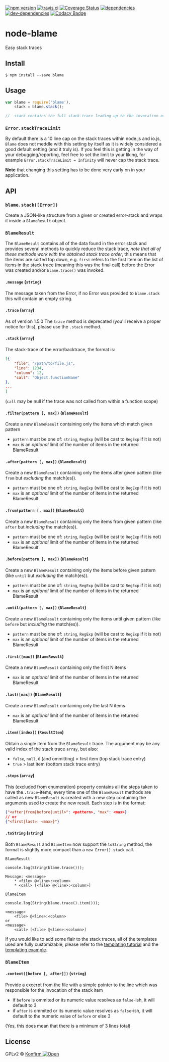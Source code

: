 [![npm version](https://badge.fury.io/js/blame.svg)](http://badge.fury.io/js/blame)
[![travis ci](https://api.travis-ci.org/konfirm/node-blame.svg)](https://travis-ci.org/konfirm/node-blame)
[![Coverage Status](https://coveralls.io/repos/konfirm/node-blame/badge.svg)](https://coveralls.io/r/konfirm/node-blame)
[![dependencies](https://david-dm.org/konfirm/node-blame.svg)](https://david-dm.org/konfirm/node-blame#info=dependencies)
[![dev-dependencies](https://david-dm.org/konfirm/node-blame/dev-status.svg)](https://david-dm.org/konfirm/node-blame#info=devDependencies)
[![Codacy Badge](https://www.codacy.com/project/badge/a5861841f2ad4b70af6e72273f08064c)](https://www.codacy.com/app/rogier/node-blame)

# node-blame
Easy stack traces

## Install

```
$ npm install --save blame
```

## Usage
```js
var blame = require('blame'),
	stack = blame.stack();

//  stack contains the full stack-trace leading up to the invocation of `blame.stack()`
```

### `Error.stackTraceLimit`
By default there is a 10 line cap on the stack traces within node.js and io.js, `Blame` does not meddle with this setting by itself as it is widely considered a good default setting (and it truly is).
If you feel this is getting in the way of your debugging/reporting, feel free to set the limit to your liking, for example `Error.stackTraceLimit = Infinity` will never cap the stack trace.

**Note** that changing this setting has to be done very early on in your application.

## API
### `blame.stack([Error])`
Create a JSON-like structure from a given or created error-stack and wraps it inside a `BlameResult` object.


### `BlameResult`
The `BlameResult` contains all of the data found in the error stack and provides several methods to quickly reduce the stack trace, _note that all of these methods work with the obtained stack trace order_, this means that the items are sorted top down, e.g. `first` refers to the first item on the list of items in the stack trace (meaning this was the final call) before the Error was created and/or `blame.trace()` was invoked.

#### `.message` (`string`)
The message taken from the Error, if no Error was provided to `blame.stack` this will contain an empty string.

#### `.trace` (`array`)
As of version 1.5.0 The `trace` method is deprecated (you'll receive a proper notice for this), please use the `.stack` method.

#### `.stack` (`array`)
The stack-trace of the error/backtrace, the format is:
```json
[{
	"file": "/path/to/file.js",
	"line": 1234,
	"column": 12,
	"call": "Object.functionName"
},
...
]
```
(`call` may be null if the trace was not called from within a function scope)

#### `.filter(pattern [, max])` (`BlameResult`)
Create a new `BlameResult` containing only the items which match given pattern
- `pattern` must be one of: `string`, `RegExp` (will be cast to `RegExp` if it is not)
- `max` is an _optional_ limit of the number of items in the returned BlameResult

#### `.after(pattern [, max])` (`BlameResult`)
Create a new `BlameResult` containing only the items after given pattern (like `from` but *excluding* the match(es)).
- `pattern` must be one of: `string`, `RegExp` (will be cast to `RegExp` if it is not)
- `max` is an _optional_ limit of the number of items in the returned BlameResult

#### `.from(pattern [, max])` (`BlameResult`)
Create a new `BlameResult` containing only the items from given pattern (like `after` but *including* the match(es)).
- `pattern` must be one of: `string`, `RegExp` (will be cast to `RegExp` if it is not)
- `max` is an _optional_ limit of the number of items in the returned BlameResult

#### `.before(pattern [, max])` (`BlameResult`)
Create a new `BlameResult` containing only the items before given pattern (like `until` but *excluding* the match(es)).
- `pattern` must be one of: `string`, `RegExp` (will be cast to `RegExp` if it is not)
- `max` is an _optional_ limit of the number of items in the returned BlameResult

#### `.until(pattern [, max])` (`BlameResult`)
Create a new `BlameResult` containing only the items until given pattern (like `before` but *including* the match(es)).
- `pattern` must be one of: `string`, `RegExp` (will be cast to `RegExp` if it is not)
- `max` is an _optional_ limit of the number of items in the returned BlameResult

#### `.first([max])` (`BlameResult`)
Create a new `BlameResult` containing only the first N items
- `max` is an _optional_ limit of the number of items in the returned BlameResult

#### `.last([max])` (`BlameResult`)
Create a new `BlameResult` containing only the last N items
- `max` is an _optional_ limit of the number of items in the returned BlameResult

#### `.item([index])` (`ResultItem`)
Obtain a single item from the `BlameResult` trace.
The argument may be any valid index of the stack trace `array`, but also:
- `false`, `null`, `0` (and ommitting) > first item (top stack trace entry)
- `true` > last item (bottom stack trace entry)

#### `.steps` (`array`)
This (excluded from enumeration) property contains all the steps taken to have the `.trace`-items, every time one of the `BlameResult` methods are called as new `BlameResult` is created with a new step containing the arguments used to create the new result.
Each step is in the format:
```json
{"<after|from|before|until>": <pattern>, "max": <max>}
// or
{"<first|last>: <max>}"}
```

#### `.toString` (`string`)
Both `BlameResult` and `BlameItem` now support the `toString` method, the format is slightly more compact than a `new Error().stack` call.

`BlameResult`
```
console.log(String(blame.trace()));

Message: <message>
	* <file> @<line>:<column>
	* <call> [<file> @<line>:<column>]
```

`BlameItem`
```
console.log(String(blame.trace().item()));

<message>
	<file> @<line>:<column>
or
<message>
	<call> [<file> @<line>:<column>]
```

If you would like to add some flair to the stack traces, all of the templates used are fully customizable, please refer to the [templating tutorial](docs/templating.md) and the [templating example](example/template.js).


### `BlameItem`
#### `.context([before [, after]])` (`string`)
Provide a excerpt from the file with a simple pointer to the line which was responsible for the invocation of the stack item
- if `before` is ommited or its numeric value resolves as `false`-ish, it will default to 3
- if `after` is ommited or its numeric value resolves as `false`-ish, it will default to the numeric value of `before` or else 3

(Yes, this does mean that there is a minimum of 3 lines total)


## License
GPLv2 © [Konfirm ![Open](https://kon.fm/open.svg)](//kon.fm/site)
